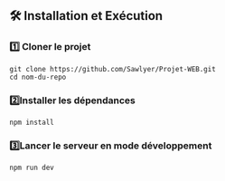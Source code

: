 ## 🛠 Installation et Exécution

### 1️⃣ Cloner le projet

```
git clone https://github.com/Sawlyer/Projet-WEB.git
cd nom-du-repo
```
### 2️⃣Installer les dépendances
```
npm install
```
### 3️⃣Lancer le serveur en mode développement
```
npm run dev
```
